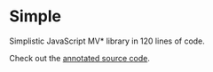 Simple
======

Simplistic JavaScript MV* library in 120 lines of code.

Check out the [annotated source code](http://simplejs.org).
